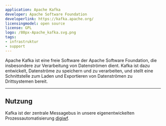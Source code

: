 ```yaml
---
application: Apache Kafka
developer: Apache Software Foundation 
developerlink: https://kafka.apache.org/ 
licensingmodel: open source
license: GPL
logo: /80px-Apache_kafka.svg.png
tags:
- infrastruktur
- support
---
```

Apache Kafka ist eine freie Software der Apache Software Foundation, die insbesondere zur Verarbeitung von Datenströmen dient.
Kafka ist dazu entwickelt, Datenströme zu speichern und zu verarbeiten, und stellt eine Schnittstelle zum Laden und Exportieren von Datenströmen zu Drittsystemen bereit.


---

## Nutzung


Kafka ist der zentrale Messagebus in unsere eigenentwickelten Prozessautomatisierung [digiwf](digiwf).
